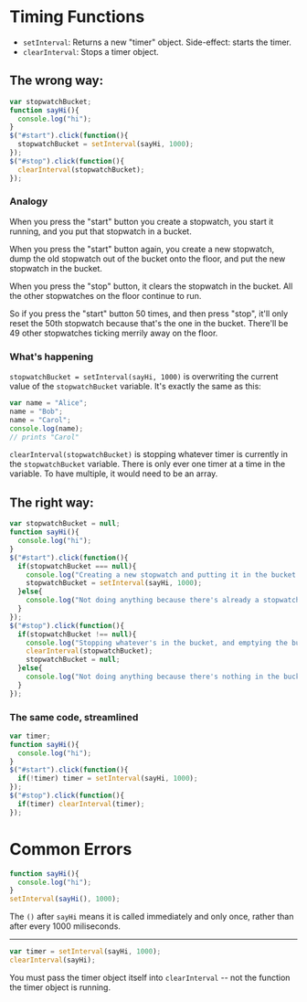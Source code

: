 # Timing Functions

- `setInterval`: Returns a new "timer" object. Side-effect: starts the timer.
- `clearInterval`: Stops a timer object.

## The wrong way:

```js
var stopwatchBucket;
function sayHi(){
  console.log("hi");
}
$("#start").click(function(){
  stopwatchBucket = setInterval(sayHi, 1000);
});
$("#stop").click(function(){
  clearInterval(stopwatchBucket);
});
```

### Analogy

When you press the "start" button you create a stopwatch, you start it running, and you put that stopwatch in a bucket.

When you press the "start" button again, you create a new stopwatch, dump the old stopwatch out of the bucket onto the floor, and put the new stopwatch in the bucket.

When you press the "stop" button, it clears the stopwatch in the bucket. All the other stopwatches on the floor continue to run.

So if you press the "start" button 50 times, and then press "stop", it'll only reset the 50th stopwatch because that's the one in the bucket. There'll be 49 other stopwatches ticking merrily away on the floor.

### What's happening

`stopwatchBucket = setInterval(sayHi, 1000)` is overwriting the current value of the `stopwatchBucket` variable. It's exactly the same as this:

```js
var name = "Alice";
name = "Bob";
name = "Carol";
console.log(name);
// prints "Carol"
```

`clearInterval(stopwatchBucket)` is stopping whatever timer is currently in the `stopwatchBucket` variable. There is only ever one timer at a time in the variable. To have multiple, it would need to be an array.

## The right way:

```js
var stopwatchBucket = null;
function sayHi(){
  console.log("hi");
}
$("#start").click(function(){
  if(stopwatchBucket === null){
    console.log("Creating a new stopwatch and putting it in the bucket!");
    stopwatchBucket = setInterval(sayHi, 1000);
  }else{
    console.log("Not doing anything because there's already a stopwatch in the bucket.");
  }
});
$("#stop").click(function(){
  if(stopwatchBucket !== null){
    console.log("Stopping whatever's in the bucket, and emptying the bucket.");
    clearInterval(stopwatchBucket);
    stopwatchBucket = null;
  }else{
    console.log("Not doing anything because there's nothing in the bucket.");
  }
});
```

### The same code, streamlined

```js
var timer;
function sayHi(){
  console.log("hi");
}
$("#start").click(function(){
  if(!timer) timer = setInterval(sayHi, 1000);
});
$("#stop").click(function(){
  if(timer) clearInterval(timer);
});
```

# Common Errors

```js
function sayHi(){
  console.log("hi");
}
setInterval(sayHi(), 1000);
```

The `()` after `sayHi` means it is called immediately and only once, rather than after every 1000 miliseconds.

---

```js
var timer = setInterval(sayHi, 1000);
clearInterval(sayHi);
```

You must pass the timer object itself into `clearInterval` -- not the function the timer object is running.


